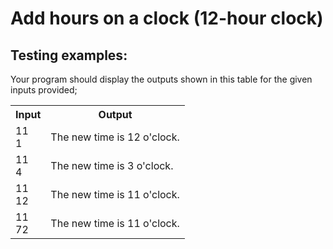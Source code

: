 # Add hours on a clock (12-hour clock)

## Testing examples:

Your program should display the outputs shown in this table for the given inputs provided;

<table>
  <tr>
    <th>Input</th>
    <th>Output</th>
  </tr>
  <tr>
    <td>11<br>1</td>
    <td>The new time is 12 o'clock.</td>
  </tr>
  <tr>
    <td>11<br>4</td>
    <td>The new time is 3 o'clock.</td>
  </tr>
  <tr>
    <td>11<br>12</td>
    <td>The new time is 11 o'clock.</td>
  </tr>
  <tr>
    <td>11<br>72</td>
    <td>The new time is 11 o'clock.</td>
  </tr>
</table>

